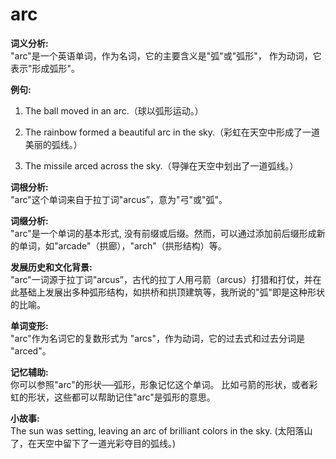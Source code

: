 # arc

**词义分析:**  
"arc"是一个英语单词，作为名词，它的主要含义是"弧"或"弧形"， 作为动词，它表示"形成弧形"。

  

**例句:**

  

1.  The ball moved in an arc.（球以弧形运动。）
    
      
    
2.  The rainbow formed a beautiful arc in the sky.（彩虹在天空中形成了一道美丽的弧线。）
    
      
    
3.  The missile arced across the sky.（导弹在天空中划出了一道弧线。）
    
      
    

  

**词根分析:**  
"arc"这个单词来自于拉丁词"arcus”，意为"弓"或"弧"。

  

**词缀分析:**  
"arc"是一个单词的基本形式, 没有前缀或后缀。然而，可以通过添加前后缀形成新的单词，如"arcade"（拱廊），"arch"（拱形结构）等。

  

**发展历史和文化背景:**  
"arc"一词源于拉丁词"arcus”，古代的拉丁人用弓箭（arcus）打猎和打仗，并在此基础上发展出多种弧形结构，如拱桥和拱顶建筑等，我所说的"弧"即是这种形状的比喻。

  

**单词变形:**  
"arc"作为名词它的复数形式为 "arcs"，作为动词，它的过去式和过去分词是 "arced"。

  

**记忆辅助:**  
你可以参照"arc"的形状──弧形，形象记忆这个单词。 比如弓箭的形状，或者彩虹的形状，这些都可以帮助记住"arc"是弧形的意思。

  

**小故事:**  
The sun was setting, leaving an arc of brilliant colors in the sky. (太阳落山了，在天空中留下了一道光彩夺目的弧线。)
